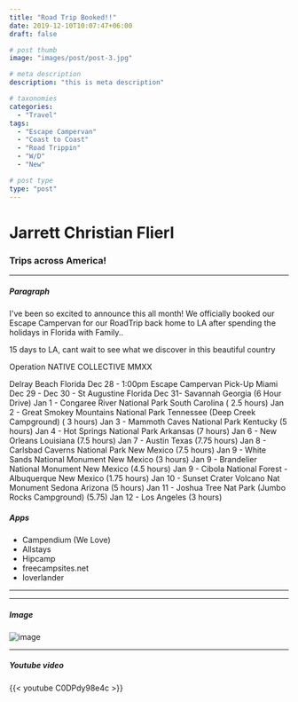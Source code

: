 ```yaml
---
title: "Road Trip Booked!!"
date: 2019-12-10T10:07:47+06:00
draft: false

# post thumb
image: "images/post/post-3.jpg"

# meta description
description: "this is meta description"

# taxonomies
categories:
  - "Travel"
tags:
  - "Escape Campervan"
  - "Coast to Coast"
  - "Road Trippin"
  - "W/D"
  - "New"

# post type
type: "post"
---
```


# Jarrett Christian Flierl
### Trips across America!

<hr>


##### Paragraph
I've been so excited to announce this all month! We officially booked our Escape Campervan for our RoadTrip back home to LA after spending the holidays in Florida with Family..

15 days to LA, cant wait to see what we discover in this beautiful country


Operation NATIVE COLLECTIVE MMXX

Delray Beach Florida
Dec 28 - 1:00pm Escape Campervan Pick-Up Miami
Dec 29 -
Dec 30 - St Augustine Florida
Dec 31- Savannah Georgia (6 Hour Drive)
Jan 1 - Congaree River National Park South Carolina ( 2.5 hours)
Jan 2 - Great Smokey Mountains National Park Tennessee (Deep Creek Campground) ( 3 hours)
Jan 3 - Mammoth Caves National Park Kentucky (5 hours)
Jan 4 - Hot Springs National Park Arkansas (7 hours)
Jan 6 - New Orleans Louisiana (7.5 hours)
Jan 7 - Austin Texas (7.75 hours)
Jan 8 - Carlsbad Caverns National Park New Mexico (7.5 hours)
Jan 9 - White Sands National Monument New Mexico (3 hours)
Jan 9 - Brandelier National Monument New Mexico (4.5 hours)
Jan 9 - Cibola National Forest - Albuquerque New Mexico (1.75 hours)
Jan 10 - Sunset Crater Volcano Nat Monument Sedona Arizona (5 hours)
Jan 11 - Joshua Tree Nat Park (Jumbo Rocks Campground) (5.75)
Jan 12 - Los Angeles (3 hours)

##### Apps

* Campendium (We Love)
* Allstays
* Hipcamp
* freecampsites.net
* Ioverlander

<hr>

<hr>

##### Image

![image](../../images/post/post-1.jpg)

<hr>

##### Youtube video

{{< youtube C0DPdy98e4c >}}

